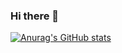 ### Hi there 👋

[![Anurag's GitHub stats](https://github-readme-stats.vercel.app/api?username=TaumuLu&show_icons=true&theme=radical)](https://github.com/anuraghazra/github-readme-stats)
